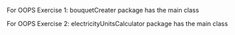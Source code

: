 For OOPS Exercise 1: bouquetCreater package has the main class

For OOPS Exercise 2: electricityUnitsCalculator package has the main class
